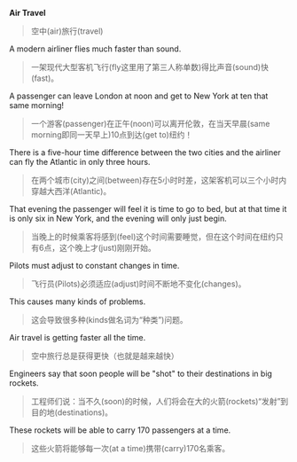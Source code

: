 **Air Travel**

> 空中(air)旅行(travel)

A modern airliner flies much faster than sound.

> 一架现代大型客机飞行(fly这里用了第三人称单数)得比声音(sound)快(fast)。

A passenger can leave London at noon and get to New York at ten that same morning!

> 一个游客(passenger)在正午(noon)可以离开伦敦，在当天早晨(same morning即同一天早上)10点到达(get to)纽约！

There is a five-hour time difference between the two cities and the airliner can fly the Atlantic in only three hours.

> 在两个城市(city)之间(between)存在5小时时差，这架客机可以三个小时内穿越大西洋(Atlantic)。

That evening the passenger will feel it is time to go to bed, but at that time it is only six in New York, and the evening will only just begin.

> 当晚上的时候乘客将感到(feel)这个时间需要睡觉，但在这个时间在纽约只有6点，这个晚上才(just)刚刚开始。

Pilots must adjust to constant changes in time.

> 飞行员(Pilots)必须适应(adjust)时间不断地不变化(changes)。

This causes many kinds of problems.

> 这会导致很多种(kinds做名词为“种类”)问题。

Air travel is getting faster all the time.

> 空中旅行总是获得更快（也就是越来越快）

Engineers say that soon people will be "shot" to their destinations in big rockets.

> 工程师们说：当不久(soon)的时候，人们将会在大的火箭(rockets)“发射”到目的地(destinations)。

These rockets will be able to carry 170 passengers at a time.

> 这些火箭将能够每一次(at a time)携带(carry)170名乘客。
